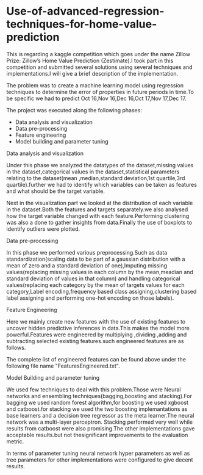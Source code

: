 # Use-of-advanced-regression-techniques-for-home-value-prediction

This is regarding a kaggle competition which goes under the name Zillow Prize: Zillow’s Home Value Prediction (Zestimate).I took part in this competition and submitted several solutions using several techniques and implementations.I will give a brief description of the implementation.

The problem was to create a machine learning model using regression techniques to determine the error of properties in future periods in time.To be specific we had to predict Oct 16,Nov 16,Dec 16,Oct 17,Nov 17,Dec 17.

The project was executed along the following phases:

* Data analysis and visualization
* Data pre-processing 
* Feature engineering
* Model building and parameter tuning

Data analysis and visualization

Under this phase we analyzed the datatypes of the dataset,missing values in the dataset,categorical values in the dataset,statistical parameters relating to the dataset(mean ,median,standard deviation,1st quartile,3rd quartile).further we had to identify which variables can be taken as features and what should be the target variable.

Next in the visualization part we looked at the distribution of each variable in the dataset.Both the features and targets separately.we also analysed how the target variable changed with each feature.Performing clustering was also a done to gather insights from data.Finally the use of boxplots to identify outliers were plotted.

Data pre-processing

In this phase we performed various preprocessing.Such as data standardization(scaling data to be part of a gaussian distribution with a mean of zero and a standard deviation of one),Imputing missing values(replacing missing values in each column by the mean,meadian and standard deviation of values in that column) and handling categorical values(replacing each category by the mean of targets values for each category,Label encoding,frequency based class assigning,clustering based label assigning and performing one-hot encoding on those labels).

Feature Engineering

Here we mainly create new features with the use of existing features to uncover hidden predictive inferences in data.This makes the model more powerful.Features were engineered by multiplying ,dividing ,adding and subtracting selected existing features.such engineered features are as follows.
 
The complete list of engineered features can be found above under the following file name "FeaturesEngineered.txt".

Model Building and parameter tuning

We used few techniques to deal with this problem.Those were Neural networks and ensembling techniques(bagging,boosting and stacking).For bagging we used random forest algorithm,for boosting we used xgboost and catboost.for stacking we used the two boosting implemantations as base learners and a decision tree regressor as the meta learner.The neural network was a multi-layer perceptron.
Stacking performed very well while results from catboost were also promising.The other implementations gave acceptable results.but not thesignificant improvements to the evaluation metric.

In terms of parameter tuning neural network hyper parameters as well as tree parameters for other implementations were configured to give decent results. 



